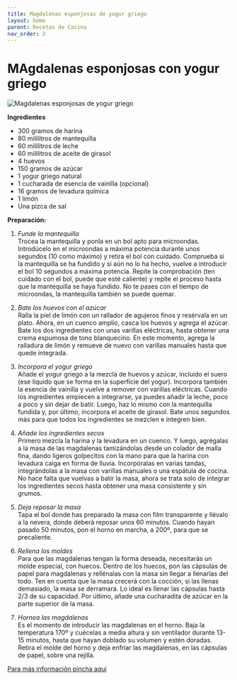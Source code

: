 ```yaml
---
title: Magdalenas esponjosas de yogur griego
layout: home
parent: Recetas de Cocina
nav_order: 2
---
```

# **MAgdalenas esponjosas con yogur griego**
![Magdalenas esponjosas de yogur griego](https://i.ytimg.com/vi/-2aUPmh8Qyo/hq720.jpg?sqp=-oaymwEhCK4FEIIDSFryq4qpAxMIARUAAAAAGAElAADIQj0AgKJD&rs=AOn4CLByAG_ctlM96-8PWl6FRGkeJEgtVw)

**Ingredientes**

* 300 gramos de harina
* 80 mililitros de mantequilla
* 60 mililitros de leche
* 60 mililitros de aceite de girasol
* 4 huevos
* 150 gramos de azúcar
* 1 yogur griego natural
* 1 cucharada de esencia de vainilla (opcional)
* 16 gramos de levadura química
* 1 limón
* Una pizca de sal

**Preparación:**

1. _Funde la mantequilla_<br>
Trocea la mantequilla y ponla en un bol apto para microondas. Introdúcelo en el microondas a máxima potencia durante unos segundos (10 como máximo) y retira el bol con cuidado. Comprueba si la mantequilla se ha fundido y si aún no lo ha hecho, vuelve a introducir el bol 10 segundos a máxima potencia. Repite la comprobación (ten cuidado con el bol, puede que esté caliente) y repite el proceso hasta que la mantequilla se haya fundido. No te pases con el tiempo de microondas, la mantequilla también se puede quemar.

2. _Bate los huevos con el azúcar_<br>
Ralla la piel de limón con un rallador de agujeros finos y resérvala en un plato. Ahora, en un cuenco amplio, casca los huevos y agrega el azúcar. Bate los dos ingredientes con unas varillas eléctricas, hasta obtener una crema espumosa de tono blanquecino. En este momento, agrega la ralladura de limón y remueve de nuevo con varillas manuales hasta que quede integrada.

3. _Incorpora el yogur griego_<br>
Añade el yogur griego a la mezcla de huevos y azúcar, incluido el suero (ese líquido que se forma en la superficie del yogur). Incorpora también la esencia de vainilla y vuelve a remover con varillas eléctricas. Cuando los ingredientes empiecen a integrarse, ya puedes añadir la leche, poco a poco y sin dejar de batir. Luego, haz lo mismo con la mantequilla fundida y, por último, incorpora el aceite de girasol. Bate unos segundos más para que todos los ingredientes se mezclen e integren bien.

4. _Añade los ingredientes secos_<br>
Primero mezcla la harina y la levadura en un cuenco. Y luego, agrégalas a la masa de las magdalenas tamizándolas desde un colador de malla fina, dando ligeros golpecitos con la mano para que la harina con levadura caiga en forma de lluvia. Incorpóralas en varias tandas, integrándolas a la masa con varillas manuales o una espátula de cocina. No hace falta que vuelvas a batir la masa, ahora se trata solo de integrar los ingredientes secos hasta obtener una masa consistente y sin grumos.

5. _Deja reposar la masa_<br>
Tapa el bol donde has preparado la masa con film transparente y llévalo a la nevera, donde deberá reposar unos 60 minutos. Cuando hayan pasado 50 minutos, pon el horno en marcha, a 200º, para que se precaliente.

6. _Rellena los moldes_<br>
Para que las magdalenas tengan la forma deseada, necesitarás un molde especial, con huecos. Dentro de los huecos, pon las cápsulas de papel para magdalenas y rellénalas con la masa sin llegar a llenarlas del todo. Ten en cuenta que la masa crecerá con la cocción, si las llenas demasiado, la masa se derramará. Lo ideal es llenar las cápsulas hasta 2/3 de su capacidad. Por último, añade una cucharadita de azúcar en la parte superior de la masa.

7. _Hornea las magdalenas_<br>
Es el momento de introducir las magdalenas en el horno. Baja la temperatura 170º y cuécelas a media altura y sin ventilador durante 13-15 minutos, hasta que hayan doblado su volumen y estén doradas. Retira el molde del horno y deja enfriar las magdalenas, en las cápsulas de papel, sobre una rejilla.

[Para más información pincha aquí](https://www.lecturas.com/recetas/receta-facil-abuela-magdalenas-esponjosas-yogur-griego-delicia-para-desayuno_12422.html)

